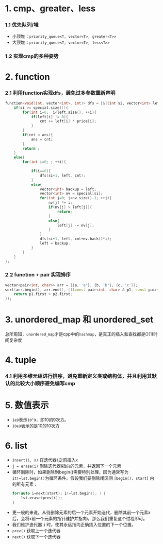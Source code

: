# 1. cmp、greater、less
### 1.1 优先队列/堆
- 小顶堆：`priority_queue<T, vector<T>, greater<T>>`
- 大顶堆：`priority_queue<T, vector<T>, less<T>>`

### 1.2 实现cmp的多种姿势


# 2. function
### 2.1 利用function实现dfs，避免过多参数重新声明
```cpp
function<void(int, vector<int>, int)> dfs = [&](int si, vector<int> left, int cnt){
    if(si >= special.size()){
        for(int i=0;  i<left.size(); ++i){
            if(left[i] != 0){
                cnt += left[i] * price[i];
            }
        }
        if(cnt < ans){
            ans = cnt;
        }
        return ;
    }
    else{
        for(int i=0; ; ++i){
            
            if(i==0){
                dfs(si+1, left, cnt);
            }
            else{
                vector<int> backup = left;
                vector<int> nv = special[si];
                for(int j=0; j<nv.size()-1; ++j){
                    nv[j] *= i;
                    if(nv[j] > left[j]){
                        return;
                    }
                    else{
                        left[j] -= nv[j];
                    }
                }
                dfs(si+1, left, cnt+nv.back()*i);
                left = backup;
            }
        }
    }
};

```
### 2.2 function + pair 实现排序
```cpp
vector<pair<int, char>> arr = {{a, 'a'}, {b, 'b'}, {c, 'c'}};
sort(arr.begin(), arr.end(), [](const pair<int, char> & p1, const pair<int, char> & p2) {
    return p1.first > p2.first;
});
```
# 3. unordered_map 和 unordered_set

总所周知，`unordered_map`才是cpp中的`hashmap`，是真正的插入和查找都是O(1)时间复杂度

# 4. tuple
### 4.1 利用多维元组进行排序，避免重新定义类或结构体，并且利用其默认的比较大小顺序避免编写cmp


# 5. 数值表示
- `1e9`表示`10^9`，即10的9次方。
- `10e9`表示的是10的10次方

# 6. list
- `insert(i, x)` 在迭代器`i`之前插入`x`
- `j = erase(i)` 删除迭代器i指向的元素，并返回下一个元素
- 循环删除时，如果删除到begin()需要特别处理，因为通常写为`it!=lst.begin()`为循环条件。假设我们要删除闭区间 `[begin(), start]` 内的所有元素：
    ```cpp
    for(auto i=next(start); i!=lst.begin(); ) {
        lst.erase(prev(i));
    }
    ```
- 更一般的来说，从待删除元素的后一个元素开始迭代，删除其前一个元素x后，会将x前一个元素的指针维护并指向i，那么我们重复这个过程即可。
- 我们维护迭代器 `i` 时，使其永远指向正确插入位置的下一个位置。
- `prev()` 获取上一个迭代器
- `next()` 获取下一个迭代器